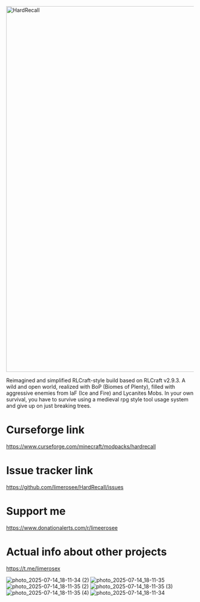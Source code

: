 <img width="980" height="980" alt="HardRecall" src="https://github.com/user-attachments/assets/40cd8655-ff0b-4374-9492-a18833c5a1ba" />

Reimagined and simplified RLCraft-style build based on RLCraft v2.9.3. A wild and open world, realized with BoP (Biomes of Plenty), filled with aggressive enemies from IaF (Ice and Fire) and Lycanites Mobs. In your own survival, you have to survive using a medieval rpg style tool usage system and give up on just breaking trees.

# Curseforge link
https://www.curseforge.com/minecraft/modpacks/hardrecall

# Issue tracker link
https://github.com/limerosee/HardRecall/issues

# Support me
https://www.donationalerts.com/r/limeerosee

# Actual info about other projects

https://t.me/limerosex

![photo_2025-07-14_18-11-34 (2)](https://github.com/user-attachments/assets/32ca6f67-7446-417a-8743-f68485405546)
![photo_2025-07-14_18-11-35](https://github.com/user-attachments/assets/f70c054e-6294-453e-bf1e-a34854158d3a)
![photo_2025-07-14_18-11-35 (2)](https://github.com/user-attachments/assets/1e0f52b3-c9f9-44fb-a323-87a9dd795546)
![photo_2025-07-14_18-11-35 (3)](https://github.com/user-attachments/assets/be31ab18-a950-4407-bffe-6225d07229b8)
![photo_2025-07-14_18-11-35 (4)](https://github.com/user-attachments/assets/c28a4543-3a29-4018-9638-0c744569b167)
![photo_2025-07-14_18-11-34](https://github.com/user-attachments/assets/c3e80afc-c4af-411e-9a65-0e4187433f18)
